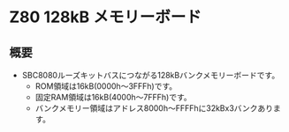 # Z80 128kB メモリーボード

## 概要

- SBC8080ルーズキットバスにつながる128kBバンクメモリーボードです。
  - ROM領域は16kB(0000h〜3FFFh)です。
  - 固定RAM領域は16kB(4000h〜7FFFh)です。
  - バンクメモリー領域はアドレス8000h〜FFFFhに32kBx3バンクあります。

